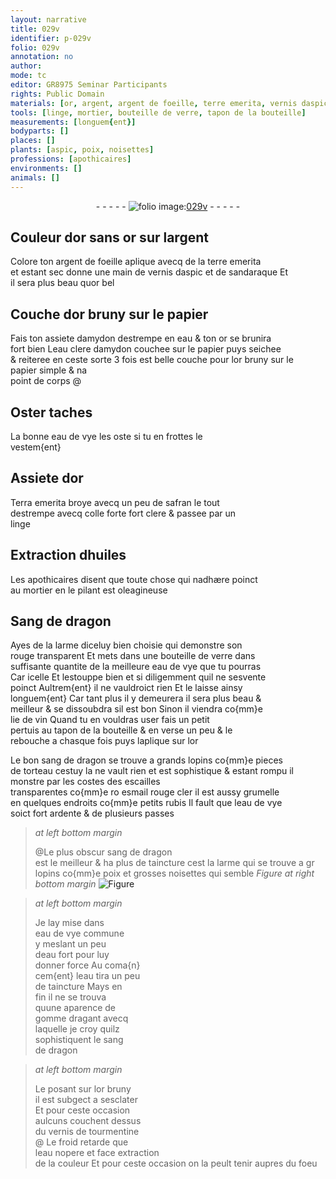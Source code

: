 ```yaml
---
layout: narrative
title: 029v
identifier: p-029v
folio: 029v
annotation: no
author:
mode: tc
editor: GR8975 Seminar Participants
rights: Public Domain
materials: [or, argent, argent de foeille, terre emerita, vernis daspic, sandaraque, or bel, or bruny, papier, amydon, eau, eau clere damydon, eau de vye, Terra emerita, safran, colle forte, linge, huiles, Sang de dragon, verre, lie de vin, sang de dragon, esmail rouge cler, rubis, poix, noisettes, eau de vye commune, eau fort, gomme dragant, vernis de tourmentine]
tools: [linge, mortier, bouteille de verre, tapon de la bouteille]
measurements: [longuem{ent}]
bodyparts: []
places: []
plants: [aspic, poix, noisettes]
professions: [apothicaires]
environments: []
animals: []
---
```


<div class="folio" align="center">- - - - - <a href="http://gallica.bnf.fr/ark:/12148/btv1b10500001g/f64.item" target="_blank"><img src="https://cu-mkp.github.io/2017-workshop-edition/assets/photo-icon.png" alt="folio image: " style="display:inline-block; margin-bottom:-3px;"/>029v</a> - - - - - </div>  
  

## Couleur dor sans <span class="m">or</span> sur l<span class="m">argent</span>

 
Colore ton <span class="m">argent de foeille</span> aplique avecq de la <span class="m">terre emerita</span><br/> et estant sec donne une main de <span class="m">vernis d<span class="pa">aspic</span></span> et de <span class="m">sandaraque</span> Et<br/> il sera plus beau qu<span class="m">or bel</span>
 
 
  

## Couche d<span class="m">or bruny</span> sur le <span class="m">papier</span>

 
Fais ton assiete d<span class="m">amydon</span> destrempe en <span class="m">eau</span> & ton <span class="m">or</span> se brunira<br/> fort bien L<span class="m">eau clere damydon</span> couchee sur le <span class="m">papier</span> puys seichee<br/> & reiteree en ceste sorte 3 fois est belle couche pour l<span class="m">or bruny</span> sur le<br/> <span class="m">papier</span> simple & na<br/> point de corps @
 
 
  

## Oster taches

 
La bonne <span class="m">eau de vye</span> les oste si tu en frottes le<br/> vestem{ent}
 
 
  

## Assiete d<span class="m">or</span>

 
<span class="m">Terra emerita</span> broye avecq un peu de <span class="m">safran</span> le tout<br/> destrempe avecq <span class="m">colle forte</span> fort clere & passee par un<br/> <span class="tl"> <span class="m">linge</span></span>
 
 
  

## Extraction d<span class="m">huiles</span>

 
 Les <span class="pro">apothicaires</span> disent que toute chose qui nadhære poinct<br/> au <span class="tl">mortier</span> en le pilant est oleagineuse
 
 
  

## <span class="m">Sang de dragon</span>

 
Ayes de la larme diceluy bien choisie qui demonstre son<br/> rouge transparent Et mets dans une <span class="tl">bouteille de <span class="m">verre</span></span> dans<br/> suffisante quantite de la meilleure <span class="m">eau de vye</span> que tu pourras<br/> <span class="del">Car icelle</span> Et lestouppe bien et si diligemment quil ne sesvente<br/> poinct Aultrem{ent} il ne vauldroict rien Et le laisse ainsy<br/> <span class="ms">longuem{ent}</span> Car tant plus il <span class="del">y</span> demeurera il sera plus beau &<br/> meilleur & se dissoubdra sil est bon Sinon il viendra co{mm}e<br/> <span class="m">lie de vin</span> Quand tu en vouldras user fais un petit<br/> pertuis au <span class="tl">tapon de la bouteille</span> & en verse un peu & le<br/> rebouche a chasque fois puys laplique sur l<span class="m">or</span>
 
 Le bon <span class="m">sang de dragon</span> se trouve a grands lopins co{mm}e pieces<br/> de torteau <span class="add">cestuy la ne vault rien et est sophistique</span> & estant rompu il monstre par les costes des escailles<br/> transparentes co{mm}e <span class="del">ro</span> <span class="m">esmail rouge cler</span> il est aussy grumelle<br/> en quelques endroits co{mm}e petits <span class="m">rubis</span> Il fault que l<span class="m">eau de vye</span><br/> soict fort ardente & de plusieurs passes
 
> *at left bottom margin*
> 
> 
>   @Le plus obscur <span class="m">sang de dragon</span><br/> est le meilleur & ha plus de taincture cest la larme qui se trouve a <span class="del">gr</span> lopins co{mm}e <span class="m"><span class="pa">poix</span></span> et grosses <span class="m"><span class="pa">noisettes</span></span> qui semble 
> *Figure*
> *at right bottom margin*
> <a href="https://drive.google.com/open?id=0B9-oNrvWdlO5cXJfWVlSSGlKOGs" target="_blank"><img src="https://cu-mkp.github.io/GR8975-edition/assets/photo-icon.png" alt="Figure" style="display:inline-block; margin-bottom:-3px;"/></a>
 
 
> *at left bottom margin*
> 
> 
>   Je lay mise dans<br/> <span class="m">eau de vye commune</span><br/> y meslant un peu<br/> d<span class="m">eau fort</span> pour luy<br/> donner force Au coma{n}<br/> cem{ent} l<span class="m">eau</span> tira un peu<br/> de taincture Mays en<br/> fin il ne se trouva<br/> quune aparence de<br/> <span class="m">gomme dragant</span> avecq<br/> laquelle je croy quilz<br/> sophistiquent le <span class="m">sang<br/> de dragon</span>
 
> *at left bottom margin*
> 
> 
>   Le posant sur l<span class="m">or bruny</span><br/> il est subgect a sesclater<br/> Et pour ceste occasion<br/> aulcuns couchent dessus<br/> du <span class="m">vernis de tourmentine</span><br/> @ Le froid retarde que<br/> l<span class="m">eau</span> nopere et face extraction<br/> de la couleur Et pour ceste occasion on la peult tenir aupres du foeu
 
